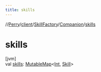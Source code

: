 ```yaml
---
title: skills
---
```

//[Perry](../../../../index.html)/[client](../../index.html)/[SkillFactory](../index.html)/[Companion](index.html)/[skills](skills.html)



# skills



[jvm]\
val [skills](skills.html): [MutableMap](https://kotlinlang.org/api/latest/jvm/stdlib/kotlin.collections/-mutable-map/index.html)<[Int](https://kotlinlang.org/api/latest/jvm/stdlib/kotlin/-int/index.html), [Skill](../../-skill/index.html)>




